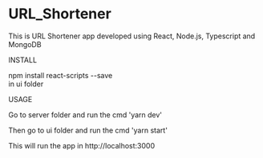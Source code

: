# URL_Shortener
This is URL Shortener app developed using React, Node.js, Typescript and MongoDB

INSTALL 

npm install react-scripts --save  
in ui folder

USAGE

Go to server folder and run the cmd 'yarn dev'

Then go to ui folder and run the cmd 'yarn start'


This will run the app in http://localhost:3000
